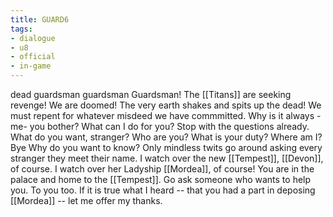 ```yaml
---
title: GUARD6
tags:
- dialogue
- u8
- official
- in-game
---
```


dead guardsman 
guardsman 
Guardsman! 
The [[Titans]] are seeking revenge! We are doomed! 
The very earth shakes and spits up the dead! We must repent for whatever misdeed we have commmitted. 
Why is it always -me- you bother? 
What can I do for you? 
Stop with the questions already. 
What do you want, stranger? 
Who are you? 
What is your duty? 
Where am I? 
Bye 
Why do you want to know? 
Only mindless twits go around asking every stranger they meet their name. 
I watch over the new [[Tempest]], [[Devon]], of course. 
I watch over her Ladyship [[Mordea]], of course! 
You are in the palace and home to the [[Tempest]]. 
Go ask someone who wants to help you. 
To you too. 
If it is true what I heard -- that you had a part in deposing [[Mordea]] -- let me offer my thanks. 